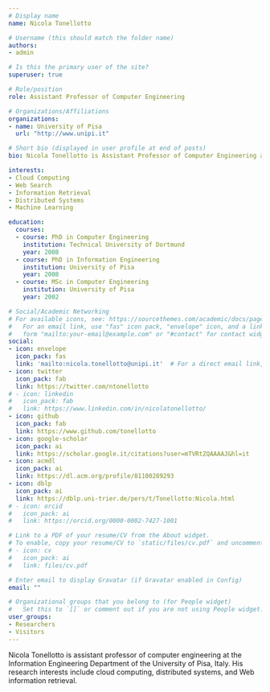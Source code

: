 ```yaml
---
# Display name
name: Nicola Tonellotto

# Username (this should match the folder name)
authors:
- admin

# Is this the primary user of the site?
superuser: true

# Role/position
role: Assistant Professor of Computer Engineering

# Organizations/Affiliations
organizations:
- name: University of Pisa
  url: "http://www.unipi.it"

# Short bio (displayed in user profile at end of posts)
bio: Nicola Tonellotto is Assistant Professor of Computer Engineering at the Information Engineering Department of the University of Pisa, Italy. His research interests include cloud computing, distributed systems, and Web information retrieval.

interests:
- Cloud Computing 
- Web Search
- Information Retrieval
- Distributed Systems
- Machine Learning

education:
  courses:
  - course: PhD in Computer Engineering
    institution: Technical University of Dortmund
    year: 2008
  - course: PhD in Information Engineering
    institution: University of Pisa
    year: 2008
  - course: MSc in Computer Engineering
    institution: University of Pisa
    year: 2002

# Social/Academic Networking
# For available icons, see: https://sourcethemes.com/academic/docs/page-builder/#icons
#   For an email link, use "fas" icon pack, "envelope" icon, and a link in the
#   form "mailto:your-email@example.com" or "#contact" for contact widget.
social:
- icon: envelope
  icon_pack: fas
  link: 'mailto:nicola.tonellotto@unipi.it'  # For a direct email link, use "mailto:test@example.org".
- icon: twitter
  icon_pack: fab
  link: https://twitter.com/ntonellotto
# - icon: linkedin
#   icon_pack: fab
#   link: https://www.linkedin.com/in/nicolatonellotto/
- icon: github
  icon_pack: fab
  link: https://www.github.com/tonellotto
- icon: google-scholar
  icon_pack: ai
  link: https://scholar.google.it/citations?user=mTVRtZQAAAAJ&hl=it
- icon: acmdl
  icon_pack: ai
  link: https://dl.acm.org/profile/81100289293
- icon: dblp
  icon_pack: ai
  link: https://dblp.uni-trier.de/pers/t/Tonellotto:Nicola.html
# - icon: orcid
#   icon_pack: ai
#   link: https://orcid.org/0000-0002-7427-1001

# Link to a PDF of your resume/CV from the About widget.
# To enable, copy your resume/CV to `static/files/cv.pdf` and uncomment the lines below.
# - icon: cv
#   icon_pack: ai
#   link: files/cv.pdf

# Enter email to display Gravatar (if Gravatar enabled in Config)
email: ""

# Organizational groups that you belong to (for People widget)
#   Set this to `[]` or comment out if you are not using People widget.
user_groups:
- Researchers
- Visitors
---
```


Nicola Tonellotto is assistant professor of computer engineering at the Information Engineering Department of the University of Pisa, Italy. His research interests include cloud computing, distributed systems, and Web information retrieval.